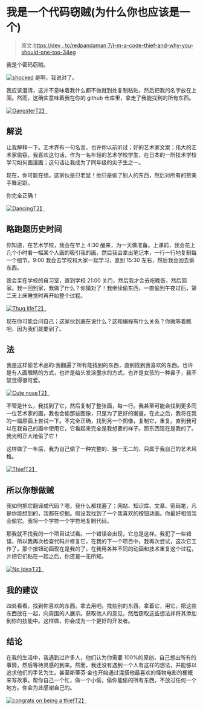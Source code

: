 # 我是一个代码窃贼(为什么你也应该是一个)

> 原文:[https://dev . to/redpandaman 7/I-m-a-code-thief-and-why-you-should-one-too-34eg](https://dev.to/redpandaman7/i-m-a-code-thief-and-why-you-should-be-one-too-34eg)

我是个密码窃贼。

[![shocked](img/7beb4bb1d54391cd8124f9df62b2f3c3.png)](https://i.giphy.com/media/jquDWJfPUMCiI/giphy.gif) 
是啊，我说对了。

我应该澄清，这并不意味着我什么都不做就到处复制粘贴，然后把我的名字放在上面。然而，这确实意味着我在你的 github 仓库里，拿走了我能找到的所有东西。

[![Gangster](img/0f9b21c1f1f3a7741701f2462642e66a.png)T2】](https://i.giphy.com/media/3o85xKvzHaEr5ihOes/giphy.gif)

## [](#explanation)**解说**

让我解释一下。艺术界有一句名言，也许你以前听过；好的艺术家文案；伟大的艺术家偷窃。我喜欢这句话，作为一名年轻的艺术学校学生，在日本的一所技术学校学习如何画漫画；这句话让我成为了同年级的尖子生之一。

现在，你可能在想。这家伙是只老鼠！他只是偷了别人的东西，然后对所有的赞美手舞足蹈。

你完全正确！

[![Dancing](img/7049b98c0898fbdcc00ba611f59d473c.png)T2】](https://i.giphy.com/media/6s1hcLp1VQzTSRu7Jl/giphy.gif)

## [](#slightly-off-topic-history-time)**略跑题历史时间**

你知道，在艺术学校，我会在早上 4:30 醒来，为一天做准备。上课前，我会花上几个小时看一幅某个人画的吸引我的画，然后我会拿出笔记本，一行一行地复制每一个细节。9:00 我会去学校和大家一起学习，直到 15:30 左右，然后我会回去偷东西。

我会呆在学校的自习室，直到学校 21:00 关门，然后我才会去吃晚饭，然后回家。我一回到家，我做了什么？你猜对了！我继续偷东西，一直偷到午夜过后，第二天上床睡觉时再开始整个过程。

[![Thug life](img/f72a5ceb79e439abc9f571adeb25b1ae.png)T2】](https://i.giphy.com/media/iNqNlmBrb7iQ4gsmVo/giphy.gif)

现在你可能会问自己；这家伙到底在说什么？这和编程有什么关系？你就等着瞧吧，因为我们就要到了。

## [](#the-method)**法**

我是这样偷艺术品的:我翻遍了所有能找到的东西，直到找到我喜欢的东西。也许是有人画眼睛的方式，也许是给头发涂墨水的方式，也许是女孩的一种鼻子，我不禁觉得很可爱。

[![Cute nose](img/cdc746e9d778b677b1aa9206d2f2cc4b.png)T2】](https://i.giphy.com/media/3ndAvMC5LFPNMCzq7m/giphy.gif)

不管是什么，我找到了它，然后复制了整张画，每一行。我甚至可能会找到更多同一位艺术家的画，我也会偷那些图像，只是为了更好的衡量。在此之后，我将在我的一幅原画上尝试一下。不完全正确，找到另一个图像，复制它，重复。直到我可以在我自己的画中使用它，它看起来完全是我想要的样子。那东西现在是我的了。我光明正大地偷了它！

这样做了一年后，我为自己偷了一种完整的、独一无二的、只属于我自己的艺术风格。

[![Thief](img/857a71d79d79c997f20ec796236fb2fd.png)T2】](https://i.giphy.com/media/l44QjgeQ5ium91n9K/giphy.gif)

## [](#so-you-want-to-be-a-thief)**所以你想做贼**

我如何把它翻译成代码？嗯，我什么都找遍了；网站、知识库、文章、密码笔，凡是你能想到的，我都在挖掘。假设我找到了一个我喜欢的按钮动画。你最好相信我会偷它。我将一个字符一个字符地复制代码。

那我就不找我的一个项目试试看。一个错误会出现，它总是这样。我犯了一些错误，所以我再次检查代码并修复它，在我的下一个项目中，我再次尝试，这次它工作了。那个按钮动画现在是我的了。在我用各种不同的动画和技术重复这个过程，并把它们粘在一起之后，你还是一无所知。

[![No Idea](img/11143a52547bced545c5c56b230c9373.png)T2】](https://i.giphy.com/media/10xUbIKC888vYY/giphy.gif)

## [](#my-suggestion)**我的建议**

四处看看，找到你喜欢的东西。拿去用吧。找些别的东西，拿着它，用它。把这些东西放在一起，向周围的人展示。获取他人的意见，然后窃取这些想法并将其添加到你的技能中。这样做，你会成为一个更好的开发者。

## [](#conclusion)**结论**

在我的生活中，我遇到过许多人，他们认为你需要 100%的原创，自己想出所有的事情，然后等待灵感的到来。然而，我还没有遇到一个人有这样的想法，并能够以追求他们的手艺为生。甚至斯蒂芬·金也开始通过混搭他最喜欢的怪物电影的梗概来写故事。帮你自己一个忙，做一个小偷，偷你能偷的所有东西，不放过任何一个地方。你会为此感谢自己的。

[![congrats on being a thief](img/0fa4b48a47b7f9c5ef5272d0e1952062.png)T2】](https://i.giphy.com/media/g9582DNuQppxC/giphy.gif)